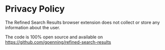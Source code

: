 # Privacy Policy

The Refined Search Results browser extension does not collect or store any information about the user.

The code is 100% open source and available on https://github.com/goenning/refined-search-results
